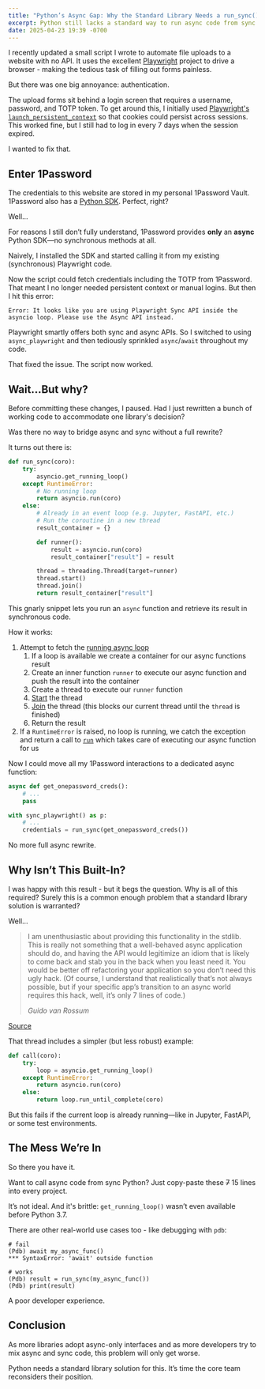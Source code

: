 ```yaml
---
title: "Python’s Async Gap: Why the Standard Library Needs a run_sync()"
excerpt: Python still lacks a standard way to run async code from sync. When 1Password’s async-only SDK broke my Playwright script, I had to hack around...
date: 2025-04-23 19:39 -0700
---
```


I recently updated a small script I wrote to automate file uploads to a website with no API. It uses the excellent [Playwright](https://playwright.dev/) project to drive a browser - making the tedious task of filling out forms painless.

But there was one big annoyance: authentication.

The upload forms sit behind a login screen that requires a username, password, and TOTP token. To get around this, I initially used [Playwright's `launch_persistent_context`](https://playwright.dev/python/docs/api/class-browsertype#browser-type-launch-persistent-context) so that cookies could persist across sessions. This worked fine, but I still had to log in every 7 days when the session expired.

I wanted to fix that.

## Enter 1Password

The credentials to this website are stored in my personal 1Password Vault. 1Password also has a [Python SDK](https://github.com/1Password/onepassword-sdk-python). Perfect, right?

Well...

For reasons I still don’t fully understand, 1Password provides **only** an **async** Python SDK—no synchronous methods at all.

Naively, I installed the SDK and started calling it from my existing (synchronous) Playwright code.

Now the script could fetch credentials including the TOTP from 1Password. That meant I no longer needed persistent context or manual logins. But then I hit this error:

```
Error: It looks like you are using Playwright Sync API inside the asyncio loop. Please use the Async API instead.
```

Playwright smartly offers both sync and async APIs. So I switched to using `async_playwright` and then tediously sprinkled `async`/`await` throughout my code.

That fixed the issue. The script now worked.

## Wait...But why?

Before committing these changes, I paused. Had I just rewritten a bunch of working code to accommodate one library's decision?

Was there no way to bridge async and sync without a full rewrite?

It turns out there is:

```python
def run_sync(coro):
    try:
        asyncio.get_running_loop()
    except RuntimeError:
        # No running loop
        return asyncio.run(coro)
    else:
        # Already in an event loop (e.g. Jupyter, FastAPI, etc.)
        # Run the coroutine in a new thread
        result_container = {}

        def runner():
            result = asyncio.run(coro)
            result_container["result"] = result

        thread = threading.Thread(target=runner)
        thread.start()
        thread.join()
        return result_container["result"]
```

This gnarly snippet lets you run an `async` function and retrieve its result in synchronous code.

How it works:

1. Attempt to fetch the [running async loop](https://docs.python.org/3/library/asyncio-eventloop.html#asyncio.get_running_loop)
   1. If a loop is available we create a container for our async functions result
   1. Create an inner function `runner` to execute our async function and push the result into the container
   1. Create a thread to execute our `runner` function
   1. [Start](https://docs.python.org/3/library/threading.html#threading.Thread.start) the thread
   1. [Join](https://docs.python.org/3/library/threading.html#threading.Thread.join) the thread (this blocks our current thread until the `thread` is finished)
   1. Return the result
1. If a `RuntimeError` is raised, no loop is running, we catch the exception and return a call to [`run`](https://docs.python.org/3/library/asyncio-runner.html#asyncio.run) which takes care of executing our async function for us

Now I could move all my 1Password interactions to a dedicated async function:

```python
async def get_onepassword_creds():
	# ...
	pass

with sync_playwright() as p:
	# ...
	credentials = run_sync(get_onepassword_creds())
```

No more full async rewrite.

## Why Isn’t This Built-In?

I was happy with this result - but it begs the question. Why is all of this required? Surely this is a common enough problem that a standard library solution is warranted?

Well...

> I am unenthusiastic about providing this functionality in the stdlib. This is really not something that a well-behaved async application should do, and having the API would legitimize an idiom that is likely to come back and stab you in the back when you least need it. You would be better off refactoring your application so you don’t need this ugly hack. (Of course, I understand that realistically that’s not always possible, but if your specific app’s transition to an async world requires this hack, well, it’s only 7 lines of code.)
>
> _Guido van Rossum_

[Source](https://discuss.python.org/t/calling-coroutines-from-sync-code-2/24093/2)

That thread includes a simpler (but less robust) example:

```python
def call(coro):
    try:
        loop = asyncio.get_running_loop()
    except RuntimeError:
        return asyncio.run(coro)
    else:
        return loop.run_until_complete(coro)
```

But this fails if the current loop is already running—like in Jupyter, FastAPI, or some test environments.

## The Mess We’re In

So there you have it.

Want to call async code from sync Python? Just copy-paste these ~~7~~ 15 lines into every project.

It’s not ideal. And it's brittle: `get_running_loop()` wasn’t even available before Python 3.7.

There are other real-world use cases too - like debugging with `pdb`:

```
# fail
(Pdb) await my_async_func()
*** SyntaxError: 'await' outside function

# works
(Pdb) result = run_sync(my_async_func())
(Pdb) print(result)
```

A poor developer experience.

## Conclusion

As more libraries adopt async-only interfaces and as more developers try to mix async and sync code, this problem will only get worse.

Python needs a standard library solution for this. It’s time the core team reconsiders their position.
